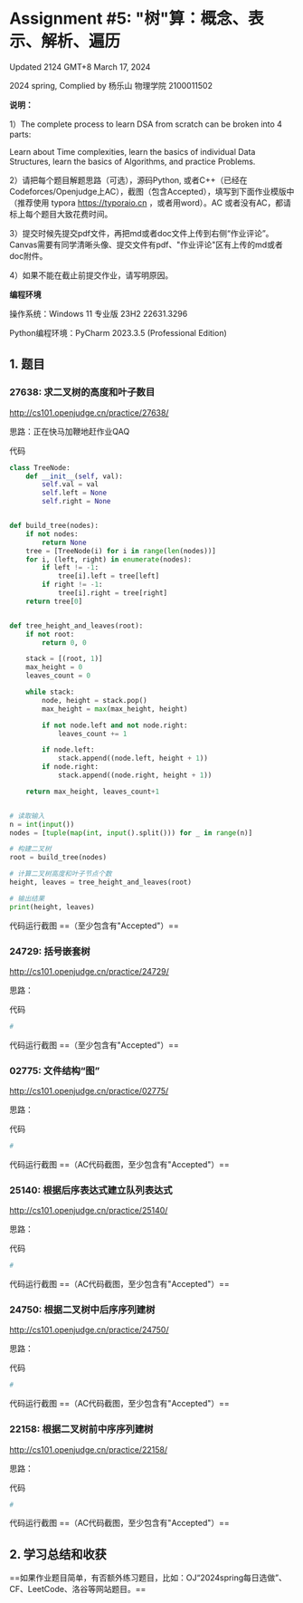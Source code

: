 # Assignment #5: "树"算：概念、表示、解析、遍历

Updated 2124 GMT+8 March 17, 2024

2024 spring, Complied by 杨乐山 物理学院 2100011502

**说明：**

1）The complete process to learn DSA from scratch can be broken into 4 parts:

Learn about Time complexities, learn the basics of individual Data Structures, learn the basics of Algorithms, and practice Problems.

2）请把每个题目解题思路（可选），源码Python, 或者C++（已经在Codeforces/Openjudge上AC），截图（包含Accepted），填写到下面作业模版中（推荐使用 typora https://typoraio.cn ，或者用word）。AC 或者没有AC，都请标上每个题目大致花费时间。

3）提交时候先提交pdf文件，再把md或者doc文件上传到右侧“作业评论”。Canvas需要有同学清晰头像、提交文件有pdf、"作业评论"区有上传的md或者doc附件。

4）如果不能在截止前提交作业，请写明原因。



**编程环境**

操作系统：Windows 11 专业版 23H2 22631.3296

Python编程环境：PyCharm 2023.3.5 (Professional Edition)


## 1. 题目

### 27638: 求二叉树的高度和叶子数目

http://cs101.openjudge.cn/practice/27638/



思路：正在快马加鞭地赶作业QAQ



代码

```python
class TreeNode:
    def __init__(self, val):
        self.val = val
        self.left = None
        self.right = None


def build_tree(nodes):
    if not nodes:
        return None
    tree = [TreeNode(i) for i in range(len(nodes))]
    for i, (left, right) in enumerate(nodes):
        if left != -1:
            tree[i].left = tree[left]
        if right != -1:
            tree[i].right = tree[right]
    return tree[0]


def tree_height_and_leaves(root):
    if not root:
        return 0, 0

    stack = [(root, 1)]
    max_height = 0
    leaves_count = 0

    while stack:
        node, height = stack.pop()
        max_height = max(max_height, height)

        if not node.left and not node.right:
            leaves_count += 1

        if node.left:
            stack.append((node.left, height + 1))
        if node.right:
            stack.append((node.right, height + 1))

    return max_height, leaves_count+1


# 读取输入
n = int(input())
nodes = [tuple(map(int, input().split())) for _ in range(n)]

# 构建二叉树
root = build_tree(nodes)

# 计算二叉树高度和叶子节点个数
height, leaves = tree_height_and_leaves(root)

# 输出结果
print(height, leaves)

```



代码运行截图 ==（至少包含有"Accepted"）==





### 24729: 括号嵌套树

http://cs101.openjudge.cn/practice/24729/



思路：



代码

```python
# 

```



代码运行截图 ==（至少包含有"Accepted"）==





### 02775: 文件结构“图”

http://cs101.openjudge.cn/practice/02775/



思路：



代码

```python
# 

```



代码运行截图 ==（AC代码截图，至少包含有"Accepted"）==





### 25140: 根据后序表达式建立队列表达式

http://cs101.openjudge.cn/practice/25140/



思路：



代码

```python
# 

```



代码运行截图 ==（AC代码截图，至少包含有"Accepted"）==





### 24750: 根据二叉树中后序序列建树

http://cs101.openjudge.cn/practice/24750/



思路：



代码

```python
# 

```



代码运行截图 ==（AC代码截图，至少包含有"Accepted"）==





### 22158: 根据二叉树前中序序列建树

http://cs101.openjudge.cn/practice/22158/



思路：



代码

```python
# 

```



代码运行截图 ==（AC代码截图，至少包含有"Accepted"）==





## 2. 学习总结和收获

==如果作业题目简单，有否额外练习题目，比如：OJ“2024spring每日选做”、CF、LeetCode、洛谷等网站题目。==





